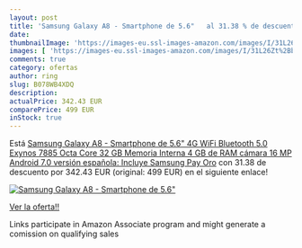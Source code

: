 ```yaml
---
layout: post
title: 'Samsung Galaxy A8 - Smartphone de 5.6"   al 31.38 % de descuento'
date: 
thumbnailImage: 'https://images-eu.ssl-images-amazon.com/images/I/31L26Zt%2BbSL._SL200_.jpg'
images: [ 'https://images-eu.ssl-images-amazon.com/images/I/31L26Zt%2BbSL._SL200_.jpg' ]
comments: true
category: ofertas
author: ring
slug: B078WB4XDQ
description:
actualPrice: 342.43 EUR
comparePrice: 499 EUR
inStock: true
---
```


Está [Samsung Galaxy A8 - Smartphone de 5.6"  4G  WiFi  Bluetooth 5.0  Exynos 7885 Octa Core  32 GB Memoria Interna  4 GB de RAM  cámara 16 MP  Android 7.0  versión española: Incluye Samsung Pay  Oro](https://www.amazon.es/dp/B078WB4XDQ/?tag=tolees-21) con 31.38 de descuento por 342.43 EUR (original: 499 EUR) en el siguiente enlace!

[![Samsung Galaxy A8 - Smartphone de 5.6"  ](https://images-eu.ssl-images-amazon.com/images/I/31L26Zt%2BbSL._SL200_.jpg)](https://www.amazon.es/dp/B078WB4XDQ/?tag=tolees-21)

[Ver la oferta!!](https://www.amazon.es/dp/B078WB4XDQ/?tag=tolees-21)

Links participate in Amazon Associate program and might generate a comission on qualifying sales


